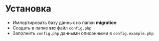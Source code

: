 # Установка
- Импортировать базу данных из папки **migration**
- Создать в папке **src** файл `config.php`
- Заполнить `config.php` данными описанными в `config.example.php`